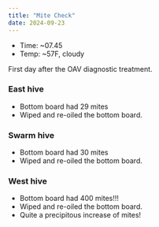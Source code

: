 ```yaml
---
title: "Mite Check"
date: 2024-09-23
---
```


- Time: ~07.45
- Temp: ~57F, cloudy

First day after the OAV diagnostic treatment.

### East hive

- Bottom board had 29 mites
- Wiped and re-oiled the bottom board.

### Swarm hive

- Bottom board had 30 mites
- Wiped and re-oiled the bottom board.

### West hive

- Bottom board had 400 mites!!!
- Wiped and re-oiled the bottom board.
- Quite a precipitous increase of mites!


